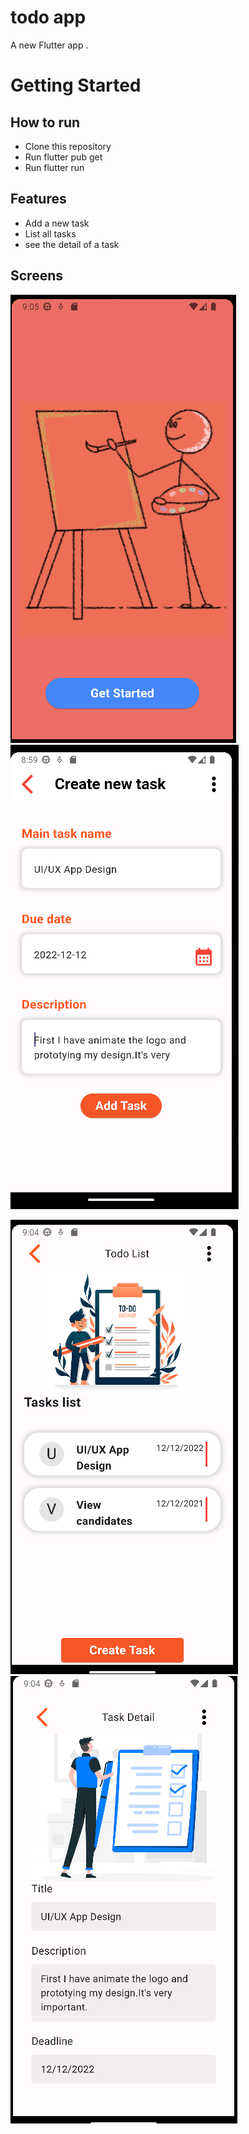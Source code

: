 # todo app

A new Flutter app .

# Getting Started
## How to run

- Clone this repository
- Run flutter pub get
- Run flutter run

## Features

- Add a new task
- List all tasks
- see the detail of a task

## Screens
![image of onboarding screen](https://github.com/Bazabizi/2023-project-phase-mobile-tasks/blob/main/on-boarding/todo_app/assets/screens/onboarding.png) ![Image of add_task screen](https://github.com/Bazabizi/2023-project-phase-mobile-tasks/blob/main/on-boarding/todo_app/assets/screens/add_task.png)

![Image of todo lists screen](https://github.com/Bazabizi/2023-project-phase-mobile-tasks/blob/main/on-boarding/todo_app/assets/screens/todo_list.png) ![image of task detail screen](https://github.com/Bazabizi/2023-project-phase-mobile-tasks/blob/main/on-boarding/todo_app/assets/screens/task_detail.png)

